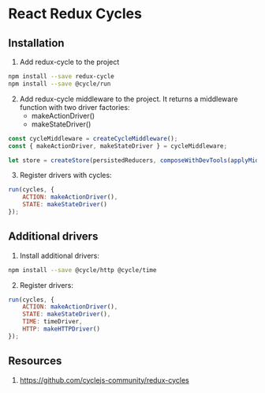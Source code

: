 # React Redux Cycles

## Installation

1. Add redux-cycle to the project

```bash
npm install --save redux-cycle
npm install --save @cycle/run
```

2. Add redux-cycle middleware to the project. It returns a middleware function with two driver factories:
    * makeActionDriver()
    * makeStateDriver()
    
```js
const cycleMiddleware = createCycleMiddleware();
const { makeActionDriver, makeStateDriver } = cycleMiddleware;

let store = createStore(persistedReducers, composeWithDevTools(applyMiddleware(cycleMiddleware)));
``` 

3. Register drivers with cycles:

```js
run(cycles, {
    ACTION: makeActionDriver(),
    STATE: makeStateDriver()
});
```

## Additional drivers

1. Install additional drivers:

```bash
npm install --save @cycle/http @cycle/time
```

2. Register drivers:

```js
run(cycles, {
    ACTION: makeActionDriver(),
    STATE: makeStateDriver(),
    TIME: timeDriver,
    HTTP: makeHTTPDriver()
});
```


## Resources

1. https://github.com/cyclejs-community/redux-cycles